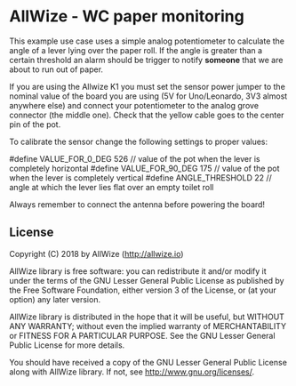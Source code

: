 # AllWize - WC paper monitoring

This example use case uses a simple analog potentiometer to calculate
the angle of a lever lying over the paper roll. If the angle is greater than a
certain threshold an alarm should be trigger to notify **someone** that we are
about to run out of paper.

If you are using the Allwize K1 you must set the sensor power jumper to the nominal value of
the board you are using (5V for Uno/Leonardo, 3V3 almost anywhere else) and
connect your potentiometer to the analog grove connector (the middle one).
Check that the yellow cable goes to the center pin of the pot.

To calibrate the sensor change the following settings to proper values:

#define VALUE_FOR_0_DEG     526     // value of the pot when the lever is completely horizontal
#define VALUE_FOR_90_DEG    175     // value of the pot when the lever is completely vertical
#define ANGLE_THRESHOLD     22      // angle at which the lever lies flat over an empty toilet roll

Always remember to connect the antenna before powering the board!

## License

Copyright (C) 2018 by AllWize (http://allwize.io)

AllWize library is free software: you can redistribute it and/or modify
it under the terms of the GNU Lesser General Public License as published by
the Free Software Foundation, either version 3 of the License, or
(at your option) any later version.

AllWize library is distributed in the hope that it will be useful,
but WITHOUT ANY WARRANTY; without even the implied warranty of
MERCHANTABILITY or FITNESS FOR A PARTICULAR PURPOSE.  See the
GNU Lesser General Public License for more details.

You should have received a copy of the GNU Lesser General Public License
along with AllWize library.  If not, see <http://www.gnu.org/licenses/>.
